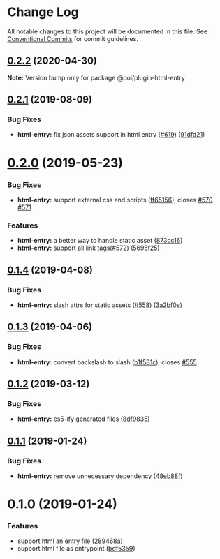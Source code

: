 # Change Log

All notable changes to this project will be documented in this file.
See [Conventional Commits](https://conventionalcommits.org) for commit guidelines.

## [0.2.2](https://github.com/egoist/poi/compare/@poi/plugin-html-entry@0.2.1...@poi/plugin-html-entry@0.2.2) (2020-04-30)

**Note:** Version bump only for package @poi/plugin-html-entry





## [0.2.1](https://github.com/egoist/poi/compare/@poi/plugin-html-entry@0.2.0...@poi/plugin-html-entry@0.2.1) (2019-08-09)

### Bug Fixes

- **html-entry:** fix json assets support in html entry ([#619](https://github.com/egoist/poi/issues/619)) ([91dfd21](https://github.com/egoist/poi/commit/91dfd21))

# [0.2.0](https://github.com/egoist/poi/compare/@poi/plugin-html-entry@0.1.4...@poi/plugin-html-entry@0.2.0) (2019-05-23)

### Bug Fixes

- **html-entry:** support external css and scripts ([ff65156](https://github.com/egoist/poi/commit/ff65156)), closes [#570](https://github.com/egoist/poi/issues/570) [#571](https://github.com/egoist/poi/issues/571)

### Features

- **html-entry:** a better way to handle static asset ([873cc16](https://github.com/egoist/poi/commit/873cc16))
- **html-entry:** support all link tags([#572](https://github.com/egoist/poi/issues/572)) ([5695f25](https://github.com/egoist/poi/commit/5695f25))

## [0.1.4](https://github.com/egoist/poi/compare/@poi/plugin-html-entry@0.1.3...@poi/plugin-html-entry@0.1.4) (2019-04-08)

### Bug Fixes

- **html-entry:** slash attrs for static assets ([#558](https://github.com/egoist/poi/issues/558)) ([3a2bf0e](https://github.com/egoist/poi/commit/3a2bf0e))

## [0.1.3](https://github.com/egoist/poi/compare/@poi/plugin-html-entry@0.1.2...@poi/plugin-html-entry@0.1.3) (2019-04-06)

### Bug Fixes

- **html-entry:** convert backslash to slash ([b1f581c](https://github.com/egoist/poi/commit/b1f581c)), closes [#555](https://github.com/egoist/poi/issues/555)

## [0.1.2](https://github.com/egoist/poi/compare/@poi/plugin-html-entry@0.1.1...@poi/plugin-html-entry@0.1.2) (2019-03-12)

### Bug Fixes

- **html-entry:** es5-ify generated files ([8df9835](https://github.com/egoist/poi/commit/8df9835))

## [0.1.1](https://github.com/egoist/poi/compare/@poi/plugin-html-entry@0.1.0...@poi/plugin-html-entry@0.1.1) (2019-01-24)

### Bug Fixes

- **html-entry:** remove unnecessary dependency ([48eb88f](https://github.com/egoist/poi/commit/48eb88f))

# 0.1.0 (2019-01-24)

### Features

- support html an entry file ([289468a](https://github.com/egoist/poi/commit/289468a))
- support html file as entrypoint ([bdf5359](https://github.com/egoist/poi/commit/bdf5359))
